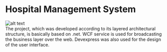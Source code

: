 # Hospital Management System
![alt text](https://saitorhan.com/wp-content/uploads/2015/01/image_thumb1.png)
</br>
The project, which was developed according to its layered architectural structure, is basically based on .net. WCF service is used for broadcasting the business layer over the web. Devexpress was also used for the design of the user interface.
